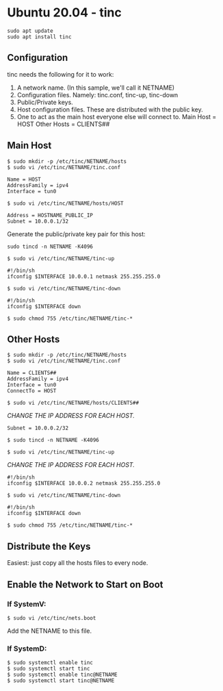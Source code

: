 # Ubuntu 20.04 - tinc

	sudo apt update
	sudo apt install tinc

## Configuration

tinc needs the following for it to work:

1. A network name. (In this sample, we'll call it NETNAME)
2. Configuration files. Namely: tinc.conf, tinc-up, tinc-down
3. Public/Private keys.
4. Host configuration files. These are distributed with the public key.
5. One to act as the main host everyone else will connect to.
	Main Host = HOST
	Other Hosts = CLIENTS##

## Main Host

	$ sudo mkdir -p /etc/tinc/NETNAME/hosts
	$ sudo vi /etc/tinc/NETNAME/tinc.conf

	Name = HOST
	AddressFamily = ipv4
	Interface = tun0

	$ sudo vi /etc/tinc/NETNAME/hosts/HOST

	Address = HOSTNAME_PUBLIC_IP
	Subnet = 10.0.0.1/32

Generate the public/private key pair for this host:

	sudo tincd -n NETNAME -K4096

	$ sudo vi /etc/tinc/NETNAME/tinc-up

	#!/bin/sh
	ifconfig $INTERFACE 10.0.0.1 netmask 255.255.255.0

	$ sudo vi /etc/tinc/NETNAME/tinc-down

	#!/bin/sh
	ifconfig $INTERFACE down

	$ sudo chmod 755 /etc/tinc/NETNAME/tinc-*

## Other Hosts

	$ sudo mkdir -p /etc/tinc/NETNAME/hosts
	$ sudo vi /etc/tinc/NETNAME/tinc.conf

	Name = CLIENTS##
	AddressFamily = ipv4
	Interface = tun0
	ConnectTo = HOST

	$ sudo vi /etc/tinc/NETNAME/hosts/CLIENTS##
*CHANGE THE IP ADDRESS FOR EACH HOST.*

	Subnet = 10.0.0.2/32

	$ sudo tincd -n NETNAME -K4096

	$ sudo vi /etc/tinc/NETNAME/tinc-up
*CHANGE THE IP ADDRESS FOR EACH HOST.*

	#!/bin/sh
	ifconfig $INTERFACE 10.0.0.2 netmask 255.255.255.0

	$ sudo vi /etc/tinc/NETNAME/tinc-down

	#!/bin/sh
	ifconfig $INTERFACE down

	$ sudo chmod 755 /etc/tinc/NETNAME/tinc-*

## Distribute the Keys

Easiest: just copy all the hosts files to every node.

## Enable the Network to Start on Boot

### If SystemV:

	$ sudo vi /etc/tinc/nets.boot

Add the NETNAME to this file.

### If SystemD:

	$ sudo systemctl enable tinc
	$ sudo systemctl start tinc
	$ sudo systemctl enable tinc@NETNAME
	$ sudo systemctl start tinc@NETNAME
